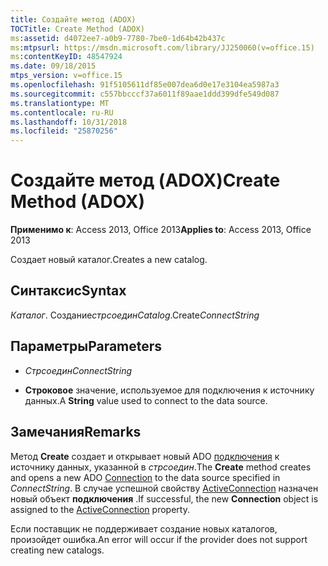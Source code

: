 ```yaml
---
title: Создайте метод (ADOX)
TOCTitle: Create Method (ADOX)
ms:assetid: d4072ee7-a0b9-7780-7be0-1d64b42b437c
ms:mtpsurl: https://msdn.microsoft.com/library/JJ250060(v=office.15)
ms:contentKeyID: 48547924
ms.date: 09/18/2015
mtps_version: v=office.15
ms.openlocfilehash: 91f5105611df85e007dea6d0e17e3104ea5987a3
ms.sourcegitcommit: c557bbcccf37a6011f89aae1ddd399dfe549d087
ms.translationtype: MT
ms.contentlocale: ru-RU
ms.lasthandoff: 10/31/2018
ms.locfileid: "25870256"
---
```

# <a name="create-method-adox"></a><span data-ttu-id="c5cfe-102">Создайте метод (ADOX)</span><span class="sxs-lookup"><span data-stu-id="c5cfe-102">Create Method (ADOX)</span></span>


<span data-ttu-id="c5cfe-103">**Применимо к**: Access 2013, Office 2013</span><span class="sxs-lookup"><span data-stu-id="c5cfe-103">**Applies to**: Access 2013, Office 2013</span></span>


<span data-ttu-id="c5cfe-104">Создает новый каталог.</span><span class="sxs-lookup"><span data-stu-id="c5cfe-104">Creates a new catalog.</span></span>

## <a name="syntax"></a><span data-ttu-id="c5cfe-105">Синтаксис</span><span class="sxs-lookup"><span data-stu-id="c5cfe-105">Syntax</span></span>

<span data-ttu-id="c5cfe-106">*Каталог*. Создание*стрсоедин*</span><span class="sxs-lookup"><span data-stu-id="c5cfe-106">*Catalog*.Create*ConnectString*</span></span>

## <a name="parameters"></a><span data-ttu-id="c5cfe-107">Параметры</span><span class="sxs-lookup"><span data-stu-id="c5cfe-107">Parameters</span></span>

  - <span data-ttu-id="c5cfe-108">*Стрсоедин*</span><span class="sxs-lookup"><span data-stu-id="c5cfe-108">*ConnectString*</span></span>

  - <span data-ttu-id="c5cfe-109">**Строковое** значение, используемое для подключения к источнику данных.</span><span class="sxs-lookup"><span data-stu-id="c5cfe-109">A **String** value used to connect to the data source.</span></span>

## <a name="remarks"></a><span data-ttu-id="c5cfe-110">Замечания</span><span class="sxs-lookup"><span data-stu-id="c5cfe-110">Remarks</span></span>

<span data-ttu-id="c5cfe-111">Метод **Create** создает и открывает новый ADO [подключения](connection-object-ado.md) к источнику данных, указанной в *стрсоедин*.</span><span class="sxs-lookup"><span data-stu-id="c5cfe-111">The **Create** method creates and opens a new ADO [Connection](connection-object-ado.md) to the data source specified in *ConnectString*.</span></span> <span data-ttu-id="c5cfe-112">В случае успешной свойству [ActiveConnection](activeconnection-property-adox.md) назначен новый объект **подключения** .</span><span class="sxs-lookup"><span data-stu-id="c5cfe-112">If successful, the new **Connection** object is assigned to the [ActiveConnection](activeconnection-property-adox.md) property.</span></span>

<span data-ttu-id="c5cfe-113">Если поставщик не поддерживает создание новых каталогов, произойдет ошибка.</span><span class="sxs-lookup"><span data-stu-id="c5cfe-113">An error will occur if the provider does not support creating new catalogs.</span></span>

